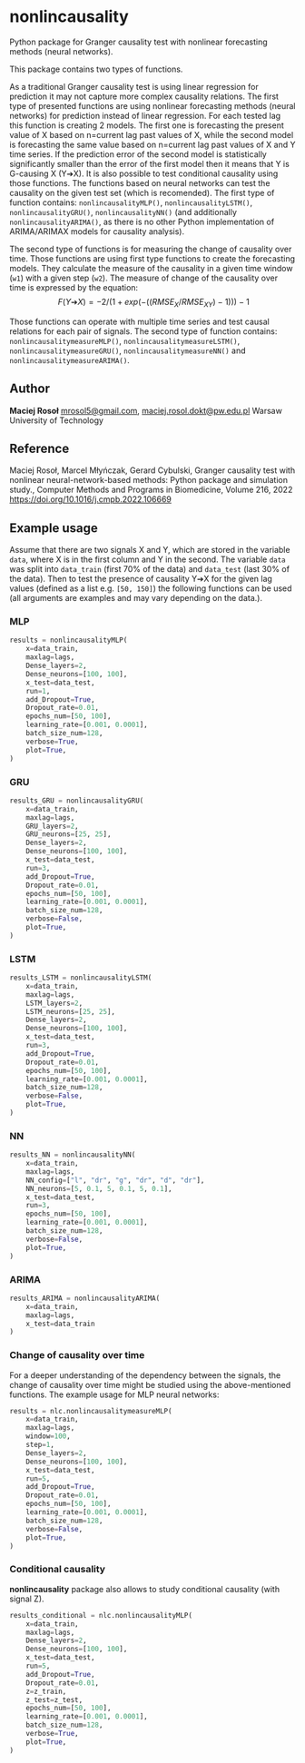 # nonlincausality

Python package for Granger causality test with nonlinear forecasting methods (neural networks).

This package contains two types of functions. 

As a traditional Granger causality test is using linear regression for prediction it may not capture more complex causality relations.
The first type of presented functions are using nonlinear forecasting methods (neural networks) for prediction instead of linear regression. 
For each tested lag this function is creating 2 models. The first one is forecasting the present value of X based on n=current lag past values of X, 
while the second model is forecasting the same value based on n=current lag past values of X and Y time series.
If the prediction error of the second model is statistically significantly smaller than the error of the first model then it means that Y is G-causing X (Y➔X).
It is also possible to test conditional causality using those functions.
The functions based on neural networks can test the causality on the given test set (which is recomended). The first type of function contains: `nonlincausalityMLP()`, `nonlincausalityLSTM()`, `nonlincausalityGRU()`, `nonlincausalityNN()` (and additionally `nonlincausalityARIMA()`, as there is no other Python implementation of ARIMA/ARIMAX models for causality analysis).

The second type of functions is for measuring the change of causality over time.
Those functions are using first type functions to create the forecasting models.
They calculate the measure of the causality in a given time window (`w1`) with a given step (`w2`).
The measure of change of the causality over time is expressed by the equation:
$$
\ F(Y➔X) =  - 2/(1 + exp(-((RMSE_X/RMSE_{XY})-1)))-1 
$$

Those functions can operate with multiple time series and test causal relations for each pair of signals.
The second type of function contains: `nonlincausalitymeasureMLP()`, `nonlincausalitymeasureLSTM()`, `nonlincausalitymeasureGRU()`, `nonlincausalitymeasureNN()` and `nonlincausalitymeasureARIMA()`.

## Author
**Maciej Rosoł**
mrosol5@gmail.com, maciej.rosol.dokt@pw.edu.pl
Warsaw University of Technology

## Reference 
Maciej Rosoł, Marcel Młyńczak, Gerard Cybulski,
Granger causality test with nonlinear neural-network-based methods: Python package and simulation study.,
Computer Methods and Programs in Biomedicine, Volume 216, 2022
https://doi.org/10.1016/j.cmpb.2022.106669

## Example usage

Assume that there are two signals X and Y, which are stored in the variable `data`, where X is in the first column and Y in the second.  The variable `data` was split into `data_train` (first 70% of the data) and `data_test` (last 30% of the data). Then to test the presence of causality Y➔X for the given lag values (defined as a list e.g. `[50, 150]`) the following functions can be used (all arguments are examples and may vary depending on the data.).

### MLP
```python
results = nonlincausalityMLP(
    x=data_train,
    maxlag=lags,
    Dense_layers=2,
    Dense_neurons=[100, 100],
    x_test=data_test,
    run=1,
    add_Dropout=True,
    Dropout_rate=0.01,
    epochs_num=[50, 100],
    learning_rate=[0.001, 0.0001],
    batch_size_num=128,
    verbose=True,
    plot=True,
)
```

### GRU
```python
results_GRU = nonlincausalityGRU(
    x=data_train,
    maxlag=lags,
    GRU_layers=2,
    GRU_neurons=[25, 25],
    Dense_layers=2,
    Dense_neurons=[100, 100],
    x_test=data_test,
    run=3,
    add_Dropout=True,
    Dropout_rate=0.01,
    epochs_num=[50, 100],
    learning_rate=[0.001, 0.0001],
    batch_size_num=128,
    verbose=False,
    plot=True,
)
```

### LSTM
```python
results_LSTM = nonlincausalityLSTM(
    x=data_train,
    maxlag=lags,
    LSTM_layers=2,
    LSTM_neurons=[25, 25],
    Dense_layers=2,
    Dense_neurons=[100, 100],
    x_test=data_test,
    run=3,
    add_Dropout=True,
    Dropout_rate=0.01,
    epochs_num=[50, 100],
    learning_rate=[0.001, 0.0001],
    batch_size_num=128,
    verbose=False,
    plot=True,
)
```

### NN
```python
results_NN = nonlincausalityNN(
    x=data_train,
    maxlag=lags,
    NN_config=["l", "dr", "g", "dr", "d", "dr"],
    NN_neurons=[5, 0.1, 5, 0.1, 5, 0.1],
    x_test=data_test,
    run=3,
    epochs_num=[50, 100],
    learning_rate=[0.001, 0.0001],
    batch_size_num=128,
    verbose=False,
    plot=True,
)
```
### ARIMA
```python
results_ARIMA = nonlincausalityARIMA(
	x=data_train, 
	maxlag=lags, 
	x_test=data_train
)
```
### Change of causality over time
For a deeper understanding of the dependency between the signals, the change of causality over time might be studied using the above-mentioned functions. The example usage for MLP neural networks:
```python
results = nlc.nonlincausalitymeasureMLP(
    x=data_train,
    maxlag=lags,
    window=100,
    step=1,
    Dense_layers=2,
    Dense_neurons=[100, 100],
    x_test=data_test,
    run=5,
    add_Dropout=True,
    Dropout_rate=0.01,
    epochs_num=[50, 100],  
    learning_rate=[0.001, 0.0001],
    batch_size_num=128,
    verbose=False,
    plot=True,
)
```
### Conditional causality
**nonlincausality** package also allows to study conditional causality (with signal Z). 
```python
results_conditional = nlc.nonlincausalityMLP(
    x=data_train,
    maxlag=lags,
    Dense_layers=2,
    Dense_neurons=[100, 100],
    x_test=data_test,
    run=5,
    add_Dropout=True,
    Dropout_rate=0.01,
    z=z_train,
    z_test=z_test,
    epochs_num=[50, 100],
    learning_rate=[0.001, 0.0001],
    batch_size_num=128,
    verbose=True,
    plot=True,
)
```
